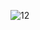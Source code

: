 ![12](https://github.com/Luann8/Gerador-de-pdf-python-app/assets/133384636/fb2ed4f0-de0f-4623-8e66-bd1eab2a7db5)
